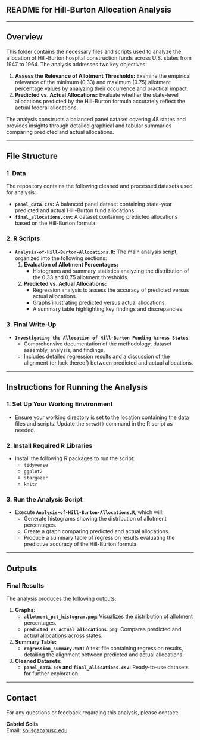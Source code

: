 ## README for Hill-Burton Allocation Analysis

---

## Overview
This folder contains the necessary files and scripts used to analyze the allocation of Hill-Burton hospital construction funds across U.S. states from 1947 to 1964. The analysis addresses two key objectives:
1. **Assess the Relevance of Allotment Thresholds:** Examine the empirical relevance of the minimum (0.33) and maximum (0.75) allotment percentage values by analyzing their occurrence and practical impact.
2. **Predicted vs. Actual Allocations:** Evaluate whether the state-level allocations predicted by the Hill-Burton formula accurately reflect the actual federal allocations.

The analysis constructs a balanced panel dataset covering 48 states and provides insights through detailed graphical and tabular summaries comparing predicted and actual allocations.

---

## File Structure

### 1. **Data**
   The repository contains the following cleaned and processed datasets used for analysis:
   - **`panel_data.csv`:** A balanced panel dataset containing state-year predicted and actual Hill-Burton fund allocations.
   - **`final_allocations.csv`:** A dataset containing predicted allocations based on the Hill-Burton formula.

### 2. **R Scripts**
   - **`Analysis-of-Hill-Burton-Allocations.R`:** The main analysis script, organized into the following sections:
     1. **Evaluation of Allotment Percentages:**
        - Histograms and summary statistics analyzing the distribution of the 0.33 and 0.75 allotment thresholds.
     2. **Predicted vs. Actual Allocations:**
        - Regression analysis to assess the accuracy of predicted versus actual allocations.
        - Graphs illustrating predicted versus actual allocations.
        - A summary table highlighting key findings and discrepancies.

### 3. **Final Write-Up**
   - **`Investigating the Allocation of Hill-Burton Funding Across States`**: 
     - Comprehensive documentation of the methodology, dataset assembly, analysis, and findings.
     - Includes detailed regression results and a discussion of the alignment (or lack thereof) between predicted and actual allocations.

---

## Instructions for Running the Analysis

### 1. Set Up Your Working Environment
- Ensure your working directory is set to the location containing the data files and scripts. Update the `setwd()` command in the R script as needed.

### 2. Install Required R Libraries
- Install the following R packages to run the script:
  - `tidyverse`
  - `ggplot2`
  - `stargazer`
  - `knitr`

### 3. Run the Analysis Script
- Execute **`Analysis-of-Hill-Burton-Allocations.R`**, which will:
  - Generate histograms showing the distribution of allotment percentages.
  - Create a graph comparing predicted and actual allocations.
  - Produce a summary table of regression results evaluating the predictive accuracy of the Hill-Burton formula.

---

## Outputs

### Final Results
The analysis produces the following outputs:
1. **Graphs:**
   - **`allotment_pct_histogram.png`:** Visualizes the distribution of allotment percentages.
   - **`predicted_vs_actual_allocations.png`:** Compares predicted and actual allocations across states.
2. **Summary Table:**
   - **`regression_summary.txt`:** A text file containing regression results, detailing the alignment between predicted and actual allocations.
3. **Cleaned Datasets:**
   - **`panel_data.csv` and `final_allocations.csv`:** Ready-to-use datasets for further exploration.

---

## Contact

For any questions or feedback regarding this analysis, please contact:

**Gabriel Solis**  
Email: [solisgab@usc.edu](mailto:solisgab@usc.edu)
